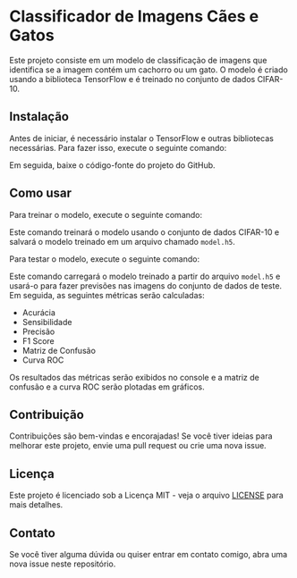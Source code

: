 # Classificador de Imagens Cães e Gatos

Este projeto consiste em um modelo de classificação de imagens que identifica se a imagem contém um cachorro ou um gato. O modelo é criado usando a biblioteca TensorFlow e é treinado no conjunto de dados CIFAR-10.

## Instalação

Antes de iniciar, é necessário instalar o TensorFlow e outras bibliotecas necessárias. Para fazer isso, execute o seguinte comando:


Em seguida, baixe o código-fonte do projeto do GitHub.

## Como usar

Para treinar o modelo, execute o seguinte comando:


Este comando treinará o modelo usando o conjunto de dados CIFAR-10 e salvará o modelo treinado em um arquivo chamado `model.h5`.

Para testar o modelo, execute o seguinte comando:


Este comando carregará o modelo treinado a partir do arquivo `model.h5` e usará-o para fazer previsões nas imagens do conjunto de dados de teste. Em seguida, as seguintes métricas serão calculadas:

- Acurácia
- Sensibilidade
- Precisão
- F1 Score
- Matriz de Confusão
- Curva ROC

Os resultados das métricas serão exibidos no console e a matriz de confusão e a curva ROC serão plotadas em gráficos.

## Contribuição

Contribuições são bem-vindas e encorajadas! Se você tiver ideias para melhorar este projeto, envie uma pull request ou crie uma nova issue.

## Licença

Este projeto é licenciado sob a Licença MIT - veja o arquivo [LICENSE](LICENSE) para mais detalhes.

## Contato

Se você tiver alguma dúvida ou quiser entrar em contato comigo, abra uma nova issue neste repositório.
